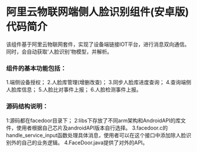 # 阿里云物联网端侧人脸识别组件(安卓版)代码简介
该组件基于阿里云物联网套件，实现了设备端链接IOT平台，进行消息双向通信。同时，会自动获取'人脸识别'物模型，并解析。
### 组件的基本功能包括：
1.端侧设备授权；
2.人脸库管理(增删改查)；
3.同步人脸库进度查询；
4.查询端侧人脸库信息；
5.人脸比对事件上报；
6.人脸检测事件上报。

### 源码结构说明：
1:源码都在facedoor目录下；
2:libs下存放了不同arm架构和AndroidAPI的库文件，使用者根据自己芯片及androidAPI版本自行选择。
3.facedoor.c的handle_service_input函数处理具体消息，使用者可以在这个接口中添加除人脸识别外的自己的业务逻辑。
4.FaceDoor.java提供了对外的API。
